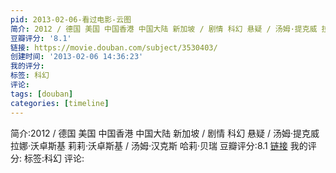```yaml
---
pid: 2013-02-06-看过电影-云图
简介: 2012 / 德国 美国 中国香港 中国大陆 新加坡 / 剧情 科幻 悬疑 / 汤姆·提克威 拉娜·沃卓斯基 莉莉·沃卓斯基 / 汤姆·汉克斯 哈莉·贝瑞
豆瓣评分: '8.1'
链接: https://movie.douban.com/subject/3530403/
创建时间: '2013-02-06 14:36:23'
我的评分:
标签: 科幻
评论:
tags: [douban]
categories: [timeline]
---
```

简介:2012 / 德国 美国 中国香港 中国大陆 新加坡 / 剧情 科幻 悬疑 / 汤姆·提克威 拉娜·沃卓斯基 莉莉·沃卓斯基 / 汤姆·汉克斯 哈莉·贝瑞
豆瓣评分:8.1
[链接](https://movie.douban.com/subject/3530403/)
我的评分:
标签:科幻
评论:
